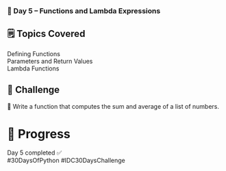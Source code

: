 ### 📅 Day 5 – Functions and Lambda Expressions

## 🗒️ Topics Covered  
Defining Functions  
Parameters and Return Values  
Lambda Functions  

## 🎯 Challenge  
🔧 Write a function that computes the sum and average of a list of numbers.

# 📌 Progress  
Day 5 completed ✅  
#30DaysOfPython #IDC30DaysChallenge
